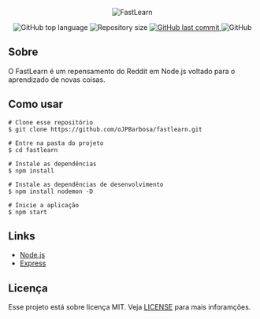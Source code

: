 <p align="center">
  <img alt="FastLearn" src="https://user-images.githubusercontent.com/79005271/133346361-e987647a-bd61-4722-9718-4413259ff6c7.gif" />
</p>

<p align="center">
  <img alt="GitHub top language" src="https://img.shields.io/github/languages/top/oJPBarbosa/fastlearn.svg">

  <img alt="Repository size" src="https://img.shields.io/github/repo-size/oJPBarbosa/fastlearn.svg">
  <a href="https://github.com/oJPBarbosa/fastlearn/commits/master">
    <img alt="GitHub last commit" src="https://img.shields.io/github/last-commit/oJPBarbosa/fastlearn.svg">
  </a>
  <img alt="GitHub" src="https://img.shields.io/github/license/oJPBarbosa/fastlearn.svg">
</p>

## Sobre
O FastLearn é um repensamento do Reddit em Node.js voltado para o aprendizado de novas coisas.

## Como usar
```
# Clone esse repositório
$ git clone https://github.com/oJPBarbosa/fastlearn.git

# Entre na pasta do projeto
$ cd fastlearn

# Instale as dependências
$ npm install

# Instale as dependências de desenvolvimento
$ npm install nodemon -D

# Inicie a aplicação
$ npm start
```

## Links
- [Node.js](https://nodejs.org/)
- [Express](https://expressjs.com/)

## Licença
Esse projeto está sobre licença MIT. Veja [LICENSE](https://github.com/oJPBarbosa/fastlearn/blob/main/LICENSE) para mais inforamções.


